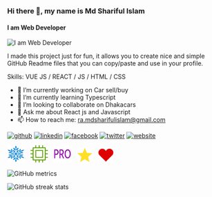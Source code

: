 ### Hi there 👋, my name is Md Shariful Islam
#### I am Web Developer
![I am Web Developer](https://media.licdn.com/dms/image/D5616AQFw7eSsUCBREw/profile-displaybackgroundimage-shrink_350_1400/0/1683629947021?e=1691020800&v=beta&t=4BnHbzjbKNBCEqOqfqCeFIWHiBoFekki77Ua2JpH7do)

I made this project just for fun, it allows you to create nice and simple GitHub Readme files that you can copy/paste and use in your profile.

Skills: VUE JS / REACT / JS / HTML / CSS

- 🔭 I’m currently working on Car sell/buy 
- 🌱 I’m currently learning Typescript 
- 👯 I’m looking to collaborate on Dhakacars 
- 💬 Ask me about React js and Javascript 
- 📫 How to reach me: ra.mdsharifulislam@gmail.com 


[<img src='https://cdn.jsdelivr.net/npm/simple-icons@3.0.1/icons/github.svg' alt='github' height='40'>](https://github.com/https://github.com/rashariful)  [<img src='https://cdn.jsdelivr.net/npm/simple-icons@3.0.1/icons/linkedin.svg' alt='linkedin' height='40'>](https://www.linkedin.com/in/https://www.linkedin.com/in/rahariful//)  [<img src='https://cdn.jsdelivr.net/npm/simple-icons@3.0.1/icons/facebook.svg' alt='facebook' height='40'>](https://www.facebook.com/https://www.facebook.com/rashariful)  [<img src='https://cdn.jsdelivr.net/npm/simple-icons@3.0.1/icons/twitter.svg' alt='twitter' height='40'>](https://twitter.com/https://www.twitter.com/rashariful)  [<img src='https://cdn.jsdelivr.net/npm/simple-icons@3.0.1/icons/icloud.svg' alt='website' height='40'>](https://www.sihmbd.com/)  

<a href='https://archiveprogram.github.com/'><img src='https://raw.githubusercontent.com/acervenky/animated-github-badges/master/assets/acbadge.gif' width='40' height='40'></a> <a href='https://docs.github.com/en/developers'><img src='https://raw.githubusercontent.com/acervenky/animated-github-badges/master/assets/devbadge.gif' width='40' height='40'></a> <a href='https://github.com/pricing'><img src='https://raw.githubusercontent.com/acervenky/animated-github-badges/master/assets/pro.gif' width='40' height='40'></a> <a href='https://stars.github.com/'><img src='https://raw.githubusercontent.com/acervenky/animated-github-badges/master/assets/starbadge.gif' width='35' height='35'></a> <a href='https://docs.github.com/en/github/supporting-the-open-source-community-with-github-sponsors'><img src='https://raw.githubusercontent.com/acervenky/animated-github-badges/master/assets/sponsorbadge.gif' width='35' height='35'></a> 

![GitHub metrics](https://metrics.lecoq.io/https://github.com/rashariful)  

![GitHub streak stats](https://streak-stats.demolab.com/?user=https://github.com/rashariful)  

